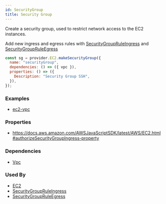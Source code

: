 ```yaml
---
id: SecurityGroup
title: Security Group
---
```


Create a security group, used to restrict network access to the EC2 instances.

Add new ingress and egress rules with [SecurityGroupRuleIngress](./SecurityGroupRuleIngress) and [SecurityGroupRuleEgress](./SecurityGroupRuleEgress)

```js
const sg = provider.EC2.makeSecurityGroup({
  name: "securityGroup",
  dependencies: () => ({ vpc }),
  properties: () => ({
    Description: "Security Group SSH",
  }),
});
```

### Examples

- [ec2-vpc](https://github.com/grucloud/grucloud/blob/main/examples/aws/ec2/ec2-vpc/iac.js#L26)

### Properties

- https://docs.aws.amazon.com/AWSJavaScriptSDK/latest/AWS/EC2.html#authorizeSecurityGroupIngress-property

### Dependencies

- [Vpc](./Vpc)

### Used By

- [EC2](./EC2)
- [SecurityGroupRuleIngress](./SecurityGroupRuleIngress)
- [SecurityGroupRuleEgress](./SecurityGroupRuleEgress)
